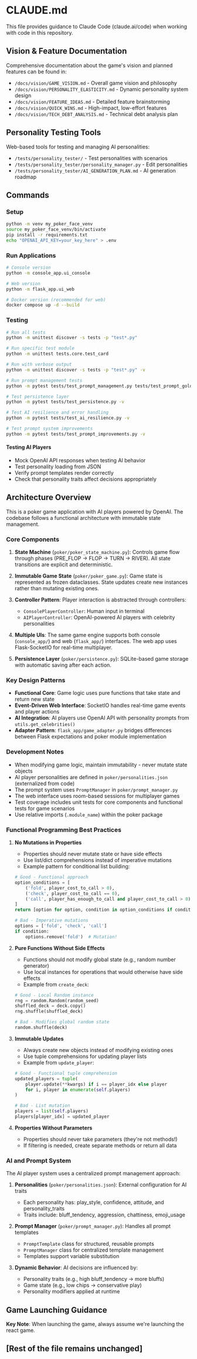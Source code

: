 # CLAUDE.md

This file provides guidance to Claude Code (claude.ai/code) when working with code in this repository.

## Vision & Feature Documentation

Comprehensive documentation about the game's vision and planned features can be found in:
- `/docs/vision/GAME_VISION.md` - Overall game vision and philosophy
- `/docs/vision/PERSONALITY_ELASTICITY.md` - Dynamic personality system design
- `/docs/vision/FEATURE_IDEAS.md` - Detailed feature brainstorming
- `/docs/vision/QUICK_WINS.md` - High-impact, low-effort features
- `/docs/vision/TECH_DEBT_ANALYSIS.md` - Technical debt analysis plan

## Personality Testing Tools

Web-based tools for testing and managing AI personalities:
- `/tests/personality_tester/` - Test personalities with scenarios
- `/tests/personality_tester/personality_manager.py` - Edit personalities
- `/tests/personality_tester/AI_GENERATION_PLAN.md` - AI generation roadmap

## Commands

### Setup
```bash
python -m venv my_poker_face_venv
source my_poker_face_venv/bin/activate
pip install -r requirements.txt
echo "OPENAI_API_KEY=your_key_here" > .env
```

### Run Applications
```bash
# Console version
python -m console_app.ui_console

# Web version
python -m flask_app.ui_web

# Docker version (recommended for web)
docker compose up -d --build
```

### Testing
```bash
# Run all tests
python -m unittest discover -s tests -p "test*.py"

# Run specific test module
python -m unittest tests.core.test_card

# Run with verbose output
python -m unittest discover -s tests -p "test*.py" -v

# Run prompt management tests
python -m pytest tests/test_prompt_management.py tests/test_prompt_golden_path.py -v

# Test persistence layer
python -m pytest tests/test_persistence.py -v

# Test AI resilience and error handling
python -m pytest tests/test_ai_resilience.py -v

# Test prompt system improvements
python -m pytest tests/test_prompt_improvements.py -v
```

#### Testing AI Players
- Mock OpenAI API responses when testing AI behavior
- Test personality loading from JSON
- Verify prompt templates render correctly
- Check that personality traits affect decisions appropriately

## Architecture Overview

This is a poker game application with AI players powered by OpenAI. The codebase follows a functional architecture with immutable state management.

### Core Components

1. **State Machine** (`poker/poker_state_machine.py`): Controls game flow through phases (PRE_FLOP → FLOP → TURN → RIVER). All state transitions are explicit and deterministic.

2. **Immutable Game State** (`poker/poker_game.py`): Game state is represented as frozen dataclasses. State updates create new instances rather than mutating existing ones.

3. **Controller Pattern**: Player interaction is abstracted through controllers:
   - `ConsolePlayerController`: Human input in terminal
   - `AIPlayerController`: OpenAI-powered AI players with celebrity personalities

4. **Multiple UIs**: The same game engine supports both console (`console_app/`) and web (`flask_app/`) interfaces. The web app uses Flask-SocketIO for real-time multiplayer.

5. **Persistence Layer** (`poker/persistence.py`): SQLite-based game storage with automatic saving after each action.

### Key Design Patterns

- **Functional Core**: Game logic uses pure functions that take state and return new state
- **Event-Driven Web Interface**: SocketIO handles real-time game events and player actions
- **AI Integration**: AI players use OpenAI API with personality prompts from `utils.get_celebrities()`
- **Adapter Pattern**: `flask_app/game_adapter.py` bridges differences between Flask expectations and poker module implementation

### Development Notes

- When modifying game logic, maintain immutability - never mutate state objects
- AI player personalities are defined in `poker/personalities.json` (externalized from code)
- The prompt system uses `PromptManager` in `poker/prompt_manager.py`
- The web interface uses room-based sessions for multiplayer games
- Test coverage includes unit tests for core components and functional tests for game scenarios
- Use relative imports (`.module_name`) within the poker package

### Functional Programming Best Practices

1. **No Mutations in Properties**
   - Properties should never mutate state or have side effects
   - Use list/dict comprehensions instead of imperative mutations
   - Example pattern for conditional list building:
   ```python
   # Good - Functional approach
   option_conditions = [
       ('fold', player_cost_to_call > 0),
       ('check', player_cost_to_call == 0),
       ('call', player_has_enough_to_call and player_cost_to_call > 0),
   ]
   return [option for option, condition in option_conditions if condition]
   
   # Bad - Imperative mutations
   options = ['fold', 'check', 'call']
   if condition:
       options.remove('fold')  # Mutation!
   ```

2. **Pure Functions Without Side Effects**
   - Functions should not modify global state (e.g., random number generator)
   - Use local instances for operations that would otherwise have side effects
   - Example from `create_deck`:
   ```python
   # Good - Local Random instance
   rng = random.Random(random_seed)
   shuffled_deck = deck.copy()
   rng.shuffle(shuffled_deck)
   
   # Bad - Modifies global random state
   random.shuffle(deck)
   ```

3. **Immutable Updates**
   - Always create new objects instead of modifying existing ones
   - Use tuple comprehensions for updating player lists
   - Example from `update_player`:
   ```python
   # Good - Functional tuple comprehension
   updated_players = tuple(
       player.update(**kwargs) if i == player_idx else player
       for i, player in enumerate(self.players)
   )
   
   # Bad - List mutation
   players = list(self.players)
   players[player_idx] = updated_player
   ```

4. **Properties Without Parameters**
   - Properties should never take parameters (they're not methods!)
   - If filtering is needed, create separate methods or return all data

### AI and Prompt System

The AI player system uses a centralized prompt management approach:

1. **Personalities** (`poker/personalities.json`): External configuration for AI traits
   - Each personality has: play_style, confidence, attitude, and personality_traits
   - Traits include: bluff_tendency, aggression, chattiness, emoji_usage

2. **Prompt Manager** (`poker/prompt_manager.py`): Handles all prompt templates
   - `PromptTemplate` class for structured, reusable prompts
   - `PromptManager` class for centralized template management
   - Templates support variable substitution

3. **Dynamic Behavior**: AI decisions are influenced by:
   - Personality traits (e.g., high bluff_tendency → more bluffs)
   - Game state (e.g., low chips → conservative play)
   - Personality modifiers applied at runtime

## Game Launching Guidance

**Key Note**: When launching the game, always assume we're launching the react game.

## [Rest of the file remains unchanged]